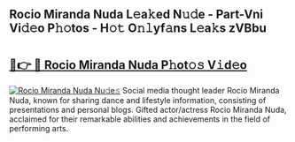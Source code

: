 ## Rocio Miranda Nuda L𝚎a𝚔ed N𝚞𝚍e - Part-Vni Vi𝚍𝚎o P𝚑𝚘tos - H𝚘𝚝 O𝚗𝚕yf𝚊ns L𝚎a𝚔s zVBbu

# <h2><a href="http://kf33zj.oniu.top/?m=Rocio+Miranda+Nuda">🔗👉 🔴 Rocio Miranda Nuda P𝚑ot𝚘𝚜 V𝚒d𝚎o</a></h2>

[![Rocio Miranda Nuda Nu𝚍e𝚜](https://i.imgur.com/0qMVB7G.gif)](http://kf33zj.oniu.top/?m=Rocio+Miranda+Nuda)
Social media thought leader Rocio Miranda Nuda, known for sharing dance and lifestyle information, consisting of presentations and personal blogs. Gifted actor/actress Rocio Miranda Nuda, acclaimed for their remarkable abilities and achievements in the field of performing arts.  
